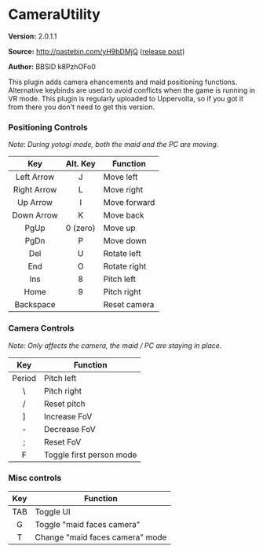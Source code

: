 CameraUtility
======================

**Version:** 2.0.1.1

**Source:** http://pastebin.com/yH9bDMjQ ([release post](http://jbbs.shitaraba.net/bbs/read.cgi/game/55179/1439701267/212))

**Author:** BBSID k8PzhOFo0

This plugin adds camera ehancements and maid positioning functions. Alternative keybinds are used to avoid conflicts when the game is running in VR mode. This plugin is regularly uploaded to Uppervolta, so if you got it from there you don't need to get this version.

### Positioning Controls

*Note: During yotogi mode, both the maid and the PC are moving.*

| Key | Alt. Key | Function |
|:---:|:--------:|----------|
| Left Arrow | J | Move left
| Right Arrow | L | Move right
| Up Arrow | I | Move forward
| Down Arrow | K | Move back
| PgUp | 0 (zero) | Move up
| PgDn | P | Move down
| Del | U | Rotate left
| End | O | Rotate right
| Ins | 8 | Pitch left
| Home | 9 | Pitch right
| Backspace |  | Reset camera

### Camera Controls

*Note: Only affects the camera, the maid / PC are staying in place.*

| Key | Function |
|:---:|----------|
| Period | Pitch left
| \ | Pitch right
| / | Reset pitch
| ] | Increase FoV
| - | Decrease FoV
| ; | Reset FoV
| F | Toggle first person mode

### Misc controls

| Key | Function |
|:---:|----------|
| TAB | Toggle UI
| G | Toggle "maid faces camera"
| T | Change "maid faces camera" mode
